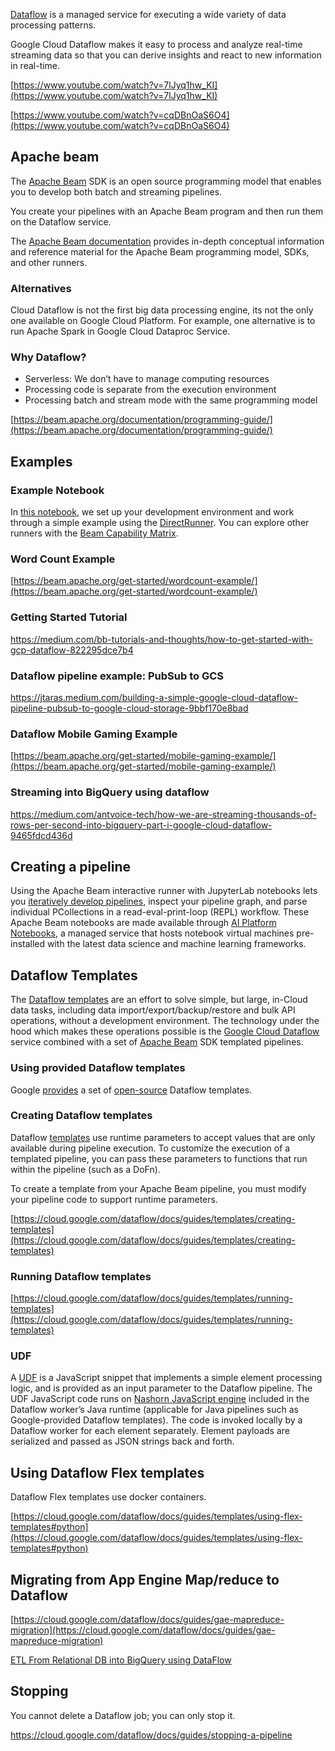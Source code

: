 



[Dataflow](https://cloud.google.com/dataflow/docs)   is a managed service for executing a wide variety of data processing patterns. 

Google Cloud Dataflow makes it easy to process and analyze real-time streaming data so that you can derive insights and react to new information in real-time. 

[https://www.youtube.com/watch?v=7lJyq1hw_KI](https://www.youtube.com/watch?v=7lJyq1hw_KI)



[https://www.youtube.com/watch?v=cqDBnOaS6O4](https://www.youtube.com/watch?v=cqDBnOaS6O4)


## Apache beam

The [Apache Beam](https://github.com/apache/beam)    SDK is an open source programming model that enables you to develop both batch and streaming pipelines.

You create your pipelines with an Apache Beam program and then run them on the Dataflow service. 

The [Apache Beam documentation](https://beam.apache.org/documentation/) provides in-depth conceptual information and reference material for the Apache Beam programming model, SDKs, and other runners.

### Alternatives

Cloud Dataflow is not the first big data processing engine, its not the only one available on Google Cloud Platform. For example, one alternative is to run Apache Spark in Google Cloud Dataproc Service. 

### Why Dataflow?

* Serverless: We don’t have to manage computing resources
* Processing code is separate from the execution environment
* Processing batch and stream mode with the same programming model

[https://beam.apache.org/documentation/programming-guide/](https://beam.apache.org/documentation/programming-guide/)

## Examples

### Example Notebook

In [this notebook]( https://colab.research.google.com/github/apache/beam/blob/master/examples/notebooks/get-started/try-apache-beam-py.ipynb  ), we set up your development environment and work through a simple example using the [DirectRunner](https://beam.apache.org/documentation/runners/direct/). You can explore other runners with the [Beam Capability Matrix](https://beam.apache.org/documentation/runners/capability-matrix/).




### Word Count Example

[https://beam.apache.org/get-started/wordcount-example/](https://beam.apache.org/get-started/wordcount-example/)

### Getting Started Tutorial

https://medium.com/bb-tutorials-and-thoughts/how-to-get-started-with-gcp-dataflow-822295dce7b4

### Dataflow pipeline example: PubSub to GCS

https://jtaras.medium.com/building-a-simple-google-cloud-dataflow-pipeline-pubsub-to-google-cloud-storage-9bbf170e8bad




### Dataflow Mobile Gaming Example

[https://beam.apache.org/get-started/mobile-gaming-example/](https://beam.apache.org/get-started/mobile-gaming-example/)


### Streaming into BigQuery using dataflow

https://medium.com/antvoice-tech/how-we-are-streaming-thousands-of-rows-per-second-into-bigquery-part-i-google-cloud-dataflow-9465fdcd436d



## Creating a pipeline

Using the Apache Beam interactive runner with JupyterLab notebooks lets you [iteratively develop pipelines]( https://cloud.google.com/dataflow/docs/guides/interactive-pipeline-development ), inspect your pipeline graph, and parse individual PCollections in a read-eval-print-loop (REPL) workflow. These Apache Beam notebooks are made available through [AI Platform Notebooks](https://cloud.google.com/ai-platform/notebooks/docs), a managed service that hosts notebook virtual machines pre-installed with the latest data science and machine learning frameworks.


## Dataflow Templates 

The [Dataflow templates]( https://github.com/GoogleCloudPlatform/DataflowTemplates  ) are an effort to solve simple, but large, in-Cloud data tasks, including data import/export/backup/restore and bulk API operations, without a development environment. The technology under the hood which makes these operations possible is the [Google Cloud Dataflow](https://cloud.google.com/dataflow/) service combined with a set of [Apache Beam](https://beam.apache.org/) SDK templated pipelines.


### Using provided Dataflow templates

Google [provides](  https://cloud.google.com/dataflow/docs/guides/templates/provided-templates ) a set of [open-source](https://github.com/GoogleCloudPlatform/DataflowTemplates) Dataflow templates. 




### Creating Dataflow templates

Dataflow [templates](https://cloud.google.com/dataflow/docs/templates/overview) use runtime parameters to accept values that are only available during pipeline execution. To customize the execution of a templated pipeline, you can pass these parameters to functions that run within the pipeline (such as a DoFn).

To create a template from your Apache Beam pipeline, you must modify your pipeline code to support runtime parameters.

[https://cloud.google.com/dataflow/docs/guides/templates/creating-templates](https://cloud.google.com/dataflow/docs/guides/templates/creating-templates)

### Running Dataflow templates

[https://cloud.google.com/dataflow/docs/guides/templates/running-templates](https://cloud.google.com/dataflow/docs/guides/templates/running-templates)


### UDF

A [UDF](https://cloud.google.com/blog/topics/developers-practitioners/extend-your-dataflow-template-with-udfs) is a JavaScript snippet that implements a simple element processing logic, and is provided as an input parameter to the Dataflow pipeline. The UDF JavaScript code runs on [Nashorn JavaScript engine](https://developer.oracle.com/databases/nashorn-javascript-part1.html) included in the Dataflow worker’s Java runtime (applicable for Java pipelines such as Google-provided Dataflow templates). The code is invoked locally by a Dataflow worker for each element separately. Element payloads are serialized and passed as JSON strings back and forth.

## Using Dataflow Flex templates

Dataflow Flex templates use docker containers.

[https://cloud.google.com/dataflow/docs/guides/templates/using-flex-templates#python](https://cloud.google.com/dataflow/docs/guides/templates/using-flex-templates#python)


## Migrating from App  Engine Map/reduce to Dataflow

[https://cloud.google.com/dataflow/docs/guides/gae-mapreduce-migration](https://cloud.google.com/dataflow/docs/guides/gae-mapreduce-migration)

[ETL From Relational DB into BigQuery using DataFlow](https://cloud.google.com/solutions/performing-etl-from-relational-database-into-bigquery)





## Stopping

You cannot delete a Dataflow job; you can only stop it.

https://cloud.google.com/dataflow/docs/guides/stopping-a-pipeline
